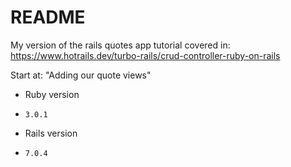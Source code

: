 # README

My version of the rails quotes app tutorial covered in: https://www.hotrails.dev/turbo-rails/crud-controller-ruby-on-rails

Start at: "Adding our quote views"

* Ruby version
- `3.0.1`

* Rails version
- `7.0.4`
